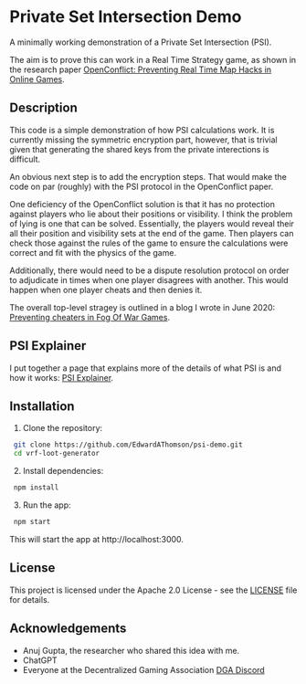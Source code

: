 # Private Set Intersection Demo

A minimally working demonstration of a Private Set Intersection (PSI).

The aim is to prove this can work in a Real Time Strategy game, as shown in the research paper [OpenConflict: Preventing Real Time Map Hacks in Online Games](https://www.shiftleft.org/papers/openconflict/).

## Description
This code is a simple demonstration of how PSI calculations work. It is currently missing the symmetric encryption part, however, that is trivial given that generating the shared keys from the private interections is difficult.

An obvious next step is to add the encryption steps. That would make the code on par (roughly) with the PSI protocol in the OpenConflict paper.

One deficiency of the OpenConflict solution is that it has no protection against players who lie about their positions or visibility. I think the problem of lying is one that can be solved. Essentially, the players would reveal their all their position and visibility sets at the end of the game. Then players can check those against the rules of the game to ensure the calculations were correct and fit with the physics of the game.

Additionally, there would need to be a dispute resolution protocol on order to adjudicate in times when one player disagrees with another. This would happen when one player cheats and then denies it.

The overall top-level stragey is outlined in a blog I wrote in June 2020: [Preventing cheaters in Fog Of War Games](https://edward-thomson.medium.com/preventing-cheaters-in-fog-of-war-games-69f202fbe107).

## PSI Explainer
I put together a page that explains more of the details of what PSI is and how it works: [PSI Explainer](./explanations/psi_explainer.md).

## Installation

1. Clone the repository:

```bash
 git clone https://github.com/EdwardAThomson/psi-demo.git
 cd vrf-loot-generator
```

2. Install dependencies:

```bash
 npm install
```


3. Run the app:

```bash
 npm start
```

This will start the app at http://localhost:3000.


## License
This project is licensed under the Apache 2.0 License - see the [LICENSE](LICENSE) file for details.


## Acknowledgements
- Anuj Gupta, the researcher who shared this idea with me.
- ChatGPT
- Everyone at the Decentralized Gaming Association [DGA Discord](https://discord.com/invite/eZEVrSd)
